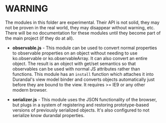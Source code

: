 # WARNING

The modules in this folder are experimental. Their API is not solid, they may not be proven in the real world, they may disappear without warning, etc. There will be no documentation for these modules until they become part of the main project (if they do at all).

* **observable.js** - This module can be used to convert normal properties to observable properties on an object without needing to use ko.observable or ko.observableArray. It can also convert an entire object. The result is an object with get/set semantics so that observables can be used with normal JS attributes rather than functions. This module has an `install` function which attaches it into Durandal's view model binder and converts objects automatically just before they are bound to the view. It requires >= IE9 or any other modern browser.

* **serializer.js** - This module uses the JSON functionality of the browser, but plugs in a system of registering and restoring prototype-based versions of previously serialized objects. It's also configured to not serialize know durandal properties.